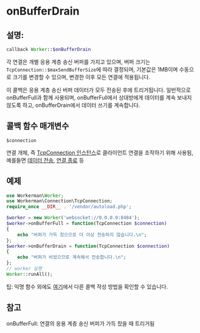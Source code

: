 # onBufferDrain
## 설명:
```php
callback Worker::$onBufferDrain
```

각 연결은 개별 응용 계층 송신 버퍼를 가지고 있으며, 버퍼 크기는 ```TcpConnection::$maxSendBufferSize```에 따라 결정되며, 기본값은 1MB이며 수동으로 크기를 변경할 수 있으며, 변경한 이후 모든 연결에 적용됩니다.

이 콜백은 응용 계층 송신 버퍼 데이터가 모두 전송된 후에 트리거됩니다. 일반적으로 onBufferFull과 함께 사용되며, onBufferFull에서 상대방에게 데이터를 계속 보내지 않도록 하고, onBufferDrain에서 데이터 쓰기를 계속합니다.


## 콜백 함수 매개변수

``` $connection ```

연결 개체, 즉 [TcpConnection 인스턴스](../tcp-connection.md)로 클라이언트 연결을 조작하기 위해 사용됨, 예를들면 [데이터 전송](../tcp-connection/send.md), [연결 종료](../tcp-connection/close.md) 등


## 예제

```php
use Workerman\Worker;
use Workerman\Connection\TcpConnection;
require_once __DIR__ . '/vendor/autoload.php';

$worker = new Worker('websocket://0.0.0.0:8484');
$worker->onBufferFull = function(TcpConnection $connection)
{
    echo "버퍼가 가득 찼으므로 더 이상 전송하지 않습니다.\n";
};
$worker->onBufferDrain = function(TcpConnection $connection)
{
    echo "버퍼가 비었으므로 계속해서 전송합니다.\n";
};
// worker 실행
Worker::runAll();
```

팁: 익명 함수 외에도 [여기](../faq/callback_methods.md)에서 다른 콜백 작성 방법을 확인할 수 있습니다.


## 참고
onBufferFull: 연결의 응용 계층 송신 버퍼가 가득 찼을 때 트리거됨
